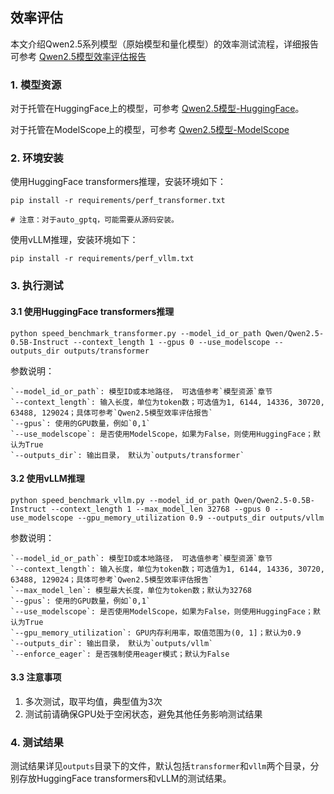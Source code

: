 ## 效率评估

本文介绍Qwen2.5系列模型（原始模型和量化模型）的效率测试流程，详细报告可参考 [Qwen2.5模型效率评估报告](../../docs/source/benchmark/speed_benchmark.rst)

### 1. 模型资源

对于托管在HuggingFace上的模型，可参考 [Qwen2.5模型-HuggingFace](https://huggingface.co/collections/Qwen/qwen25-66e81a666513e518adb90d9e)。

对于托管在ModelScope上的模型，可参考 [Qwen2.5模型-ModelScope](https://modelscope.cn/collections/Qwen25-dbc4d30adb768)


### 2. 环境安装

使用HuggingFace transformers推理，安装环境如下：

```shell
pip install -r requirements/perf_transformer.txt

# 注意：对于auto_gptq，可能需要从源码安装。
```


使用vLLM推理，安装环境如下：

```shell
pip install -r requirements/perf_vllm.txt

```


### 3. 执行测试

#### 3.1 使用HuggingFace transformers推理

```shell
python speed_benchmark_transformer.py --model_id_or_path Qwen/Qwen2.5-0.5B-Instruct --context_length 1 --gpus 0 --use_modelscope --outputs_dir outputs/transformer
```

参数说明：

    `--model_id_or_path`: 模型ID或本地路径， 可选值参考`模型资源`章节  
    `--context_length`: 输入长度，单位为token数；可选值为1, 6144, 14336, 30720, 63488, 129024；具体可参考`Qwen2.5模型效率评估报告`  
    `--gpus`: 使用的GPU数量，例如`0,1`  
    `--use_modelscope`: 是否使用ModelScope，如果为False，则使用HuggingFace；默认为True  
    `--outputs_dir`: 输出目录， 默认为`outputs/transformer`  


#### 3.2 使用vLLM推理

```shell
python speed_benchmark_vllm.py --model_id_or_path Qwen/Qwen2.5-0.5B-Instruct --context_length 1 --max_model_len 32768 --gpus 0 --use_modelscope --gpu_memory_utilization 0.9 --outputs_dir outputs/vllm

```

参数说明：

    `--model_id_or_path`: 模型ID或本地路径， 可选值参考`模型资源`章节  
    `--context_length`: 输入长度，单位为token数；可选值为1, 6144, 14336, 30720, 63488, 129024；具体可参考`Qwen2.5模型效率评估报告`  
    `--max_model_len`: 模型最大长度，单位为token数；默认为32768  
    `--gpus`: 使用的GPU数量，例如`0,1`  
    `--use_modelscope`: 是否使用ModelScope，如果为False，则使用HuggingFace；默认为True  
    `--gpu_memory_utilization`: GPU内存利用率，取值范围为(0, 1]；默认为0.9  
    `--outputs_dir`: 输出目录， 默认为`outputs/vllm`  
    `--enforce_eager`: 是否强制使用eager模式；默认为False  


#### 3.3 注意事项

1. 多次测试，取平均值，典型值为3次
2. 测试前请确保GPU处于空闲状态，避免其他任务影响测试结果

### 4. 测试结果

测试结果详见`outputs`目录下的文件，默认包括`transformer`和`vllm`两个目录，分别存放HuggingFace transformers和vLLM的测试结果。
